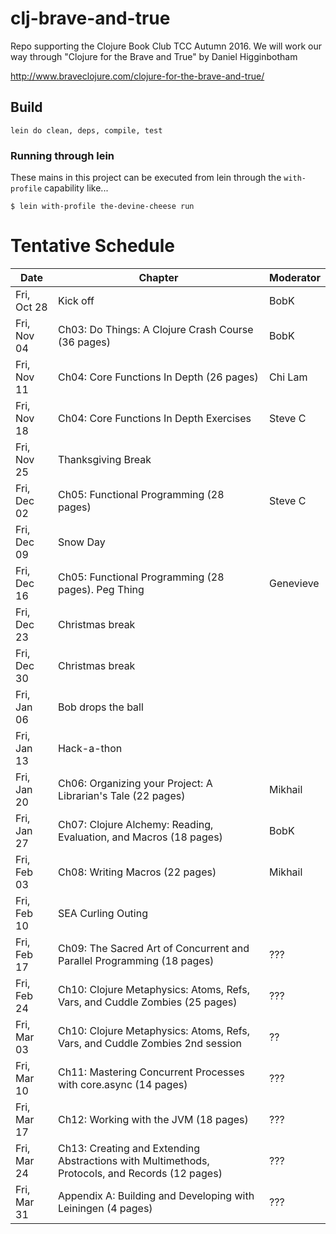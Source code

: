 # clj-brave-and-true

Repo supporting the Clojure Book Club TCC Autumn 2016.
We will work our way through "Clojure for the Brave and True"
by Daniel Higginbotham

http://www.braveclojure.com/clojure-for-the-brave-and-true/

## Build

    lein do clean, deps, compile, test

### Running through lein

These mains in this project can be executed from lein through the `with-profile` capability like...

    $ lein with-profile the-devine-cheese run

# Tentative Schedule

| Date    | Chapter | Moderator |
|---------|---------|-----------|
|Fri, Oct 28|Kick off|BobK|
|Fri, Nov 04|Ch03: Do Things: A Clojure Crash Course (36 pages)|BobK|
|Fri, Nov 11|Ch04: Core Functions In Depth (26 pages)|Chi Lam|
|Fri, Nov 18|Ch04: Core Functions In Depth Exercises |Steve C|
|Fri, Nov 25|Thanksgiving Break||
|Fri, Dec 02|Ch05: Functional Programming (28 pages)|Steve C|
|Fri, Dec 09|Snow Day||
|Fri, Dec 16|Ch05: Functional Programming (28 pages). Peg Thing|Genevieve|
|Fri, Dec 23|Christmas break||
|Fri, Dec 30|Christmas break||
|Fri, Jan 06|Bob drops the ball||
|Fri, Jan 13|Hack-a-thon||
|Fri, Jan 20|Ch06: Organizing your Project:  A Librarian's Tale (22 pages)|Mikhail|
|Fri, Jan 27|Ch07: Clojure Alchemy: Reading, Evaluation, and Macros (18 pages)|BobK|
|Fri, Feb 03|Ch08: Writing Macros (22 pages)|Mikhail|
|Fri, Feb 10|SEA Curling Outing||
|Fri, Feb 17|Ch09: The Sacred Art of Concurrent and Parallel Programming (18 pages)|???|
|Fri, Feb 24|Ch10: Clojure Metaphysics:  Atoms, Refs, Vars, and Cuddle Zombies (25 pages)|???|
|Fri, Mar 03|Ch10: Clojure Metaphysics:  Atoms, Refs, Vars, and Cuddle Zombies 2nd session|??|
|Fri, Mar 10|Ch11: Mastering Concurrent Processes with core.async (14 pages)|???|
|Fri, Mar 17|Ch12: Working with the JVM (18 pages)|???|
|Fri, Mar 24|Ch13: Creating and Extending Abstractions with Multimethods, Protocols, and Records (12 pages)|???|
|Fri, Mar 31|Appendix A:  Building and Developing with Leiningen (4 pages)|???|
